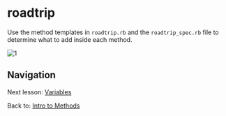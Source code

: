 # roadtrip
Use the method templates in `roadtrip.rb` and the `roadtrip_spec.rb` file to determine what to add inside each method.  

![1](http://i.imgur.com/9390Cbh.gif)  

## Navigation  
Next lesson: [Variables](https://github.com/Coderdotnew/intro_web_apps_001/tree/master/02_class/02_variables)  

Back to: [Intro to Methods](https://github.com/Coderdotnew/intro_web_apps_001/tree/master/02_class/01_intro_to_methods) 